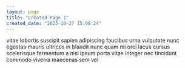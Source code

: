 ```yaml
---
layout: page
title: "Created Page 1"
created_date: "2025-10-27 15:08:24"
---
```


vitae lobortis suscipit sapien adipiscing faucibus urna vulputate nunc egestas mauris ultrices in blandit nunc quam mi orci lacus cursus scelerisque fermentum a nisl ipsum porta vitae integer nec tincidunt commodo viverra maecenas sem vel 
